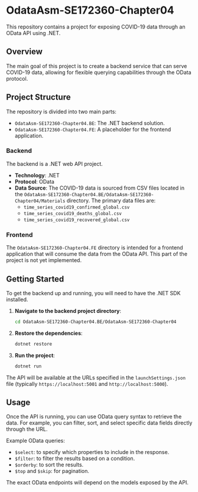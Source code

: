 # OdataAsm-SE172360-Chapter04

This repository contains a project for exposing COVID-19 data through an OData API using .NET.

## Overview

The main goal of this project is to create a backend service that can serve COVID-19 data, allowing for flexible querying capabilities through the OData protocol.

## Project Structure

The repository is divided into two main parts:

-   `OdataAsm-SE172360-Chapter04.BE`: The .NET backend solution.
-   `OdataAsm-SE172360-Chapter04.FE`: A placeholder for the frontend application.

### Backend

The backend is a .NET web API project.

-   **Technology**: .NET
-   **Protocol**: OData
-   **Data Source**: The COVID-19 data is sourced from CSV files located in the `OdataAsm-SE172360-Chapter04.BE/OdataAsm-SE172360-Chapter04/Materials` directory. The primary data files are:
    -   `time_series_covid19_confirmed_global.csv`
    -   `time_series_covid19_deaths_global.csv`
    -   `time_series_covid19_recovered_global.csv`

### Frontend

The `OdataAsm-SE172360-Chapter04.FE` directory is intended for a frontend application that will consume the data from the OData API. This part of the project is not yet implemented.

## Getting Started

To get the backend up and running, you will need to have the .NET SDK installed.

1.  **Navigate to the backend project directory**:
    ```bash
    cd OdataAsm-SE172360-Chapter04.BE/OdataAsm-SE172360-Chapter04
    ```
2.  **Restore the dependencies**:
    ```bash
    dotnet restore
    ```
3.  **Run the project**:
    ```bash
    dotnet run
    ```
The API will be available at the URLs specified in the `launchSettings.json` file (typically `https://localhost:5001` and `http://localhost:5000`).

## Usage

Once the API is running, you can use OData query syntax to retrieve the data. For example, you can filter, sort, and select specific data fields directly through the URL.

Example OData queries:

-   `$select`: to specify which properties to include in the response.
-   `$filter`: to filter the results based on a condition.
-   `$orderby`: to sort the results.
-   `$top` and `$skip`: for pagination.

The exact OData endpoints will depend on the models exposed by the API.
